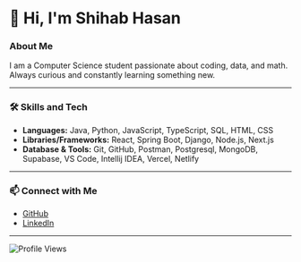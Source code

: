 <div id="toc">
  <ul align="left" style="list-style: none">
    <summary>
      <h1>👋 Hi, I'm Shihab Hasan</h1>
    </summary>
  </ul>
</div>

<h3 align="left">About Me</h3>

<p align="left">
I am a Computer Science student passionate about coding, data, and math. Always curious and constantly learning something new.
</p>

---

<h3 align="left">🛠️ Skills and Tech</h3>

- **Languages:** Java, Python, JavaScript, TypeScript, SQL, HTML, CSS
- **Libraries/Frameworks:** React, Spring Boot, Django, Node.js, Next.js
- **Database & Tools:** Git, GitHub, Postman, Postgresql, MongoDB, Supabase, VS Code, Intellij IDEA, Vercel, Netlify

---

<h3 align="left">📫 Connect with Me</h3>

- [GitHub](https://github.com/shihabhasan0161)
- [LinkedIn](https://www.linkedin.com/in/shihab-hasan-8444b2204/)

---

<p align="left">
  <img src="https://komarev.com/ghpvc/?username=shihabhasan0161&label=Profile%20views&color=61DAFB&style=flat" alt="Profile Views" />
</p>
